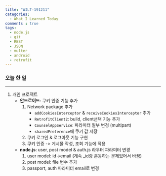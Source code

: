 ```yaml
---
title: "WILT-191211"
categories:
  - What I Learned Today
comments : true
tags:
  - node.js
  - git
  - REST
  - JSON
  - multer
  - android
  - retrofit
---
```



### 오늘 한 일
----

1. 개인 프로젝트
    - **안드로이드**: 쿠키 인증 기능 추가
        1. Network package 추가
            - `addCookiesInterceptor` & `receiveCookiesInterceptor` 추가
            - `RetrofitClient2`: build, client선택 기능 추가
            - `CounselAppService`: 파라미터 일부 변경 (multipart)
            - `sharedPreference`에 쿠키 값 저장
        2. 쿠키 로그인 & 로그아웃 기능 구현
        3. 쿠키 인증 -> 게시물 작성, 조회 기능에 적용<br>
    - **node.js**: user, post model & auth.js 라우터 파라미터 변경
        1. user model: id->email (계속 _id랑 혼동하는 문제있어서 바꿈)
        2. post model: file 변수 추가
        3. passport, auth 파라미터 email로 변경<br>